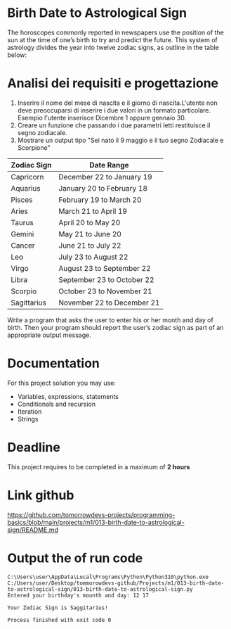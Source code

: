 # Birth Date to Astrological Sign

The horoscopes commonly reported in newspapers use the position of the sun at the time of one’s birth to try and predict the future. 
This system of astrology divides the year into twelve zodiac signs, as outline in the table below:

# Analisi dei requisiti e progettazione

1. Inserire il nome del mese di nascita e il giorno di nascita.L'utente non deve preoccuparsi 
di inserire i due valori in un formato particolare.  
Esempio l'utente inserisce Dicembre 1 oppure gennaio 30.
2. Creare un funzione che passando i due parametri letti restituisce il segno zodiacale.
3. Mostrare un output tipo "Sei nato il 9 maggio e il tuo segno Zodiacale e Scorpione"




| Zodiac Sign |       Date Range           |
|-------------|----------------------------|
| Capricorn   | December 22 to January 19  |
| Aquarius    | January 20 to February 18  |
| Pisces      | February 19 to March 20    |
| Aries       | March 21 to April 19       |
| Taurus      | April 20 to May 20         |
| Gemini      | May 21 to June 20          |
| Cancer      | June 21 to July 22         |
| Leo         | July 23 to August 22       |
| Virgo       | August 23 to September 22  |
| Libra       | September 23 to October 22 |
| Scorpio     | October 23 to November 21  |
| Sagittarius | November 22 to December 21 |

Write a program that asks the user to enter his or her month and day of birth. 
Then your program should report the user’s zodiac sign as part of an appropriate output message.

# Documentation

For this project solution you may use:

- Variables, expressions, statements
- Conditionals and recursion
- Iteration
- Strings

# Deadline

This project requires to be completed in a maximum of **2 hours**

# Link github

https://github.com/tomorrowdevs-projects/programming-basics/blob/main/projects/m1/013-birth-date-to-astrological-sign/README.md

# Output the of run code
```
C:\Users\user\AppData\Local\Programs\Python\Python310\python.exe C:/Users/user/Desktop/tommorowdevs-github/Projects/m1/013-birth-date-to-astrological-sign/013-birth-date-to-astrological-sign.py
Entered your birthday's mounth and day: 12 17

Your Zodiac Sign is Saggitarius!

Process finished with exit code 0
```
